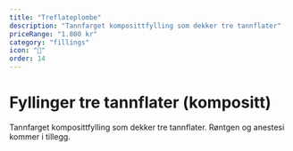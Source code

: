 ```yaml
---
title: "Treflateplombe"
description: "Tannfarget komposittfylling som dekker tre tannflater"
priceRange: "1.800 kr"
category: "fillings"
icon: "🦷"
order: 14
---
```


# Fyllinger tre tannflater (kompositt)

Tannfarget komposittfylling som dekker tre tannflater. Røntgen og anestesi kommer i tillegg.